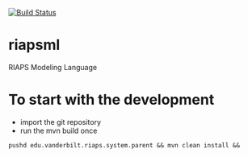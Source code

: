 [![Build Status](https://travis-ci.com/RIAPS/riapsml.svg?token=pyUEeBLkG7FqiYPhyfxp&branch=master)](https://travis-ci.com/RIAPS/riapsml)

# riapsml
RIAPS Modeling Language
# To start with the development
- import the git repository
- run the mvn build once

```
pushd edu.vanderbilt.riaps.system.parent && mvn clean install &&
```
